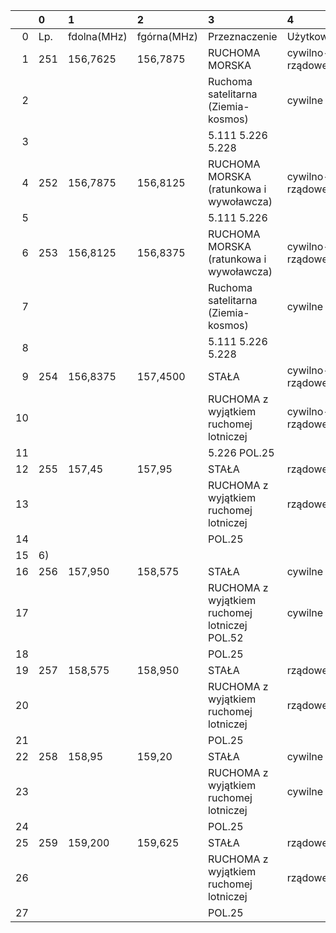|    | 0   | 1           | 2           | 3                                             | 4               |
|---:|:----|:------------|:------------|:----------------------------------------------|:----------------|
|  0 | Lp. | fdolna(MHz) | fgórna(MHz) | Przeznaczenie                                 | Użytkowanie     |
|  1 | 251 | 156,7625    | 156,7875    | RUCHOMA MORSKA                                | cywilno-rządowe |
|  2 |     |             |             | Ruchoma satelitarna (Ziemia-kosmos)           | cywilne         |
|  3 |     |             |             | 5.111 5.226 5.228                             |                 |
|  4 | 252 | 156,7875    | 156,8125    | RUCHOMA MORSKA (ratunkowa i wywoławcza)       | cywilno-rządowe |
|  5 |     |             |             | 5.111 5.226                                   |                 |
|  6 | 253 | 156,8125    | 156,8375    | RUCHOMA MORSKA (ratunkowa i wywoławcza)       | cywilno-rządowe |
|  7 |     |             |             | Ruchoma satelitarna (Ziemia-kosmos)           | cywilne         |
|  8 |     |             |             | 5.111 5.226 5.228                             |                 |
|  9 | 254 | 156,8375    | 157,4500    | STAŁA                                         | cywilno-rządowe |
| 10 |     |             |             | RUCHOMA z wyjątkiem ruchomej lotniczej        | cywilno-rządowe |
| 11 |     |             |             | 5.226 POL.25                                  |                 |
| 12 | 255 | 157,45      | 157,95      | STAŁA                                         | rządowe         |
| 13 |     |             |             | RUCHOMA z wyjątkiem ruchomej lotniczej        | rządowe         |
| 14 |     |             |             | POL.25                                        |                 |
| 15 | 6)  |             |             |                                               |                 |
| 16 | 256 | 157,950     | 158,575     | STAŁA                                         | cywilne         |
| 17 |     |             |             | RUCHOMA z wyjątkiem ruchomej lotniczej POL.52 | cywilne         |
| 18 |     |             |             | POL.25                                        |                 |
| 19 | 257 | 158,575     | 158,950     | STAŁA                                         | rządowe         |
| 20 |     |             |             | RUCHOMA z wyjątkiem ruchomej lotniczej        | rządowe         |
| 21 |     |             |             | POL.25                                        |                 |
| 22 | 258 | 158,95      | 159,20      | STAŁA                                         | cywilne         |
| 23 |     |             |             | RUCHOMA z wyjątkiem ruchomej lotniczej        | cywilne         |
| 24 |     |             |             | POL.25                                        |                 |
| 25 | 259 | 159,200     | 159,625     | STAŁA                                         | rządowe         |
| 26 |     |             |             | RUCHOMA z wyjątkiem ruchomej lotniczej        | rządowe         |
| 27 |     |             |             | POL.25                                        |                 |